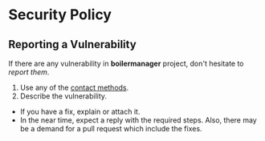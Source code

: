 # Security Policy

## Reporting a Vulnerability

If there are any vulnerability in **boilermanager** project, don't hesitate to _report them_.

1. Use any of the [contact methods](https://github.com/ts-boilerplate-land/boilermanager#feedback).
2. Describe the vulnerability.
  * If you have a fix, explain or attach it.
  * In the near time, expect a reply with the required steps. Also, there may be a demand for a pull request which include the fixes.

